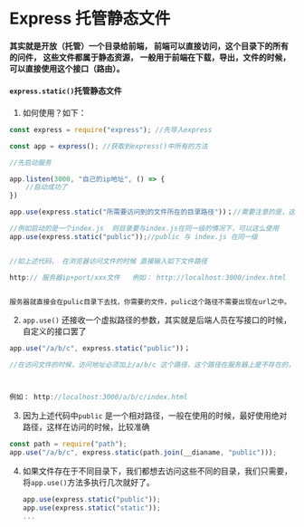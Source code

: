 # Express   托管静态文件

####          其实就是开放（托管）一个目录给前端， 前端可以直接访问，这个目录下的所有的问件， 这些文件都属于静态资源， 一般用于前端在下载，导出，文件的时候，可以直接使用这个接口（路由）。

####       `express.static()`托管静态文件

1.  如何使用？如下：

   ```javascript
   const express = require("express"); //先导入express
   
   const app = express(); //获取到express()中所有的方法
   
   //先启动服务
   
   app.listen(3000, "自己的ip地址", () => {
       //启动成功了
   })
   
   app.use(express.static("所需要访问到的文件所在的目录路径"))；//需要注意的是，这里的路径是根据服务启动时，启动服务时，文件的相对路径，如果服务在另一个文件启动，这个时候，需要提供的就是一个绝对路径
   
   //例如启动的是一个index.js  则目录要与index.js在同一级的情况下，可以这么使用
   app.use(express.static("public"));//public 与 index.js 在同一级
   
   
   //如上述代码， 在浏览器访问文件的时候 直接输入如下文件路径
   
   http:// 服务器ip+port/xxx文件   例如： http://localhost:3000/index.html  就可以了
   
   
   服务器就直接会在pulic目录下去找，你需要的文件，pulic这个路径不需要出现在url之中。
   
   
   ```

   

2.  `app.use()` 还接收一个虚拟路径的参数，其实就是后端人员在写接口的时候，自定义的接口罢了

   ```javascript
   app.use("/a/b/c", express.static("public"))；
   
   //在访问文件的时候，访问地址必须加上/a/b/c 这个路径，这个路径在服务器上是不存在的，这个就是后端给前端提供的一个接口，虚拟的路径 
   
   
   
   例如： http://localhost:3000/a/b/c/index.html
   
   ```

   

3.  因为上述代码中`public` 是一个相对路径，一般在使用的时候，最好使用绝对路径，这样在访问的时候，比较准确

     

   ```javascript
   const path = require("path");
   app.use("/a/b/c", express.static(path.join(__dianame, "public")));
   ```

   

4. 如果文件存在于不同目录下，我们都想去访问这些不同的目录，我们只需要，将`app.use()`方法多执行几次就好了。

   ```javascript
   app.use(express.static("public"));
   app.use(express.static("static"));
   ...
   ```

   

   